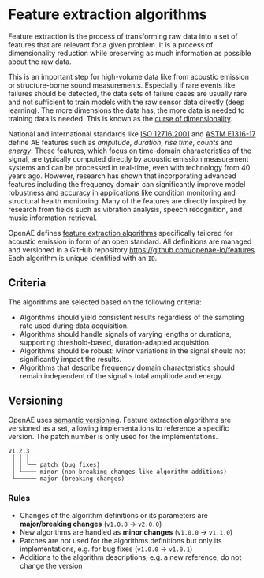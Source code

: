 # Feature extraction algorithms

Feature extraction is the process of transforming raw data into a set of features that are relevant for a given problem.
It is a process of dimensionality reduction while preserving as much information as possible about the raw data.

This is an important step for high-volume data like from acoustic emission or structure-borne sound measurements.
Especially if rare events like failures should be detected, the data sets of failure cases are usually rare and not sufficient to train models with the raw sensor data directly (deep learning).
The more dimensions the data has, the more data is needed to training data is needed. This is known as the [curse of dimensionality](https://en.wikipedia.org/wiki/Curse_of_dimensionality#Machine_learning).

National and international standards like [ISO 12716:2001](https://www.iso.org/standard/34090.html) and [ASTM E1316-17](https://doi.org/10.1520/E1316-17) define AE features such as *amplitude*, *duration*, *rise time*, *counts* and *energy*. These features, which focus on time-domain characteristics of the signal, are typically computed directly by acoustic emission measurement systems and can be processed in real-time, even with technology from 40 years ago. However, research has shown that incorporating advanced features including the frequency domain can significantly improve model robustness and accuracy in applications like condition monitoring and structural health monitoring. Many of the features are directly inspired by research from fields such as vibration analysis, speech recognition, and music information retrieval.

OpenAE defines [feature extraction algorithms](./latest/) specifically tailored for acoustic emission in form of an open standard.
All definitions are managed and versioned in a GitHub repository https://github.com/openae-io/features.
Each algorithm is unique identified with an `ID`.

## Criteria

The algorithms are selected based on the following criteria:
- Algorithms should yield consistent results regardless of the sampling rate used during data acquisition.
- Algorithms should handle signals of varying lengths or durations, supporting threshold-based, duration-adapted acquisition.
- Algorithms should be robust: Minor variations in the signal should not significantly impact the results.
- Algorithms that describe frequency domain characteristics should remain independent of the signal's total amplitude and energy.

## Versioning

OpenAE uses [semantic versioning](https://semver.org/).
Feature extraction algorithms are versioned as a set, allowing implementations to reference a specific version.
The patch number is only used for the implementations.

```
v1.2.3
 │ │ │
 │ │ └── patch (bug fixes)
 │ └──── minor (non-breaking changes like algorithm additions)
 └────── major (breaking changes)
```

### Rules

- Changes of the algorithm definitions or its parameters are **major/breaking changes** (`v1.0.0` -> `v2.0.0`)
- New algorithms are handled as **minor changes** (`v1.0.0` -> `v1.1.0`)
- Patches are not used for the algorithms definitions but only its implementations, e.g. for bug fixes (`v1.0.0` -> `v1.0.1`)
- Additions to the algorithm descriptions, e.g. a new reference, do not change the version
